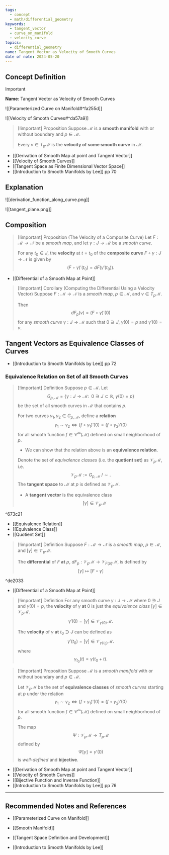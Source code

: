 ```yaml
---
tags:
  - concept
  - math/differential_geometry
keywords:
  - tangent_vector
  - curve_on_manifold
  - velocity_curve
topics:
  - differential_geometry
name: Tangent Vector as Velocity of Smooth Curves
date of note: 2024-05-20
---
```


## Concept Definition

>[!important]
>**Name**: Tangent Vector as Velocity of Smooth Curves

![[Parameterized Curve on Manifold#^fa255d]]

![[Velocity of Smooth Curves#^da57a9]]



>[!important] Proposition
>Suppose $\mathcal{M}$ is a **smooth manifold** with or without boundary and $p \in \mathcal{M}$.
>
>Every $v\in T_{p}\mathcal{M}$ is the **velocity of some smooth curve** in $\mathcal{M}$.

- [[Derivation of Smooth Map at point and Tangent Vector]]
- [[Velocity of Smooth Curves]]
- [[Tangent Space as Finite Dimensional Vector Space]]
- [[Introduction to Smooth Manifolds by Lee]] pp 70

## Explanation

![[derivation_function_along_curve.png]]

![[tangent_plane.png]]


## Composition

>[!important] Proposition (The Velocity of a Composite Curve)
>Let $F: \mathcal{M} \to \mathcal{N}$ be a *smooth map*, and let $\gamma: J \to \mathcal{M}$ be a *smooth curve*.
>
>For any $t_{0} \in J$, the **velocity** at $t=t_{0}$ of the **composite curve** $F \circ \gamma: J\to \mathcal{N}$ is given by
>$$
>\left(F \circ \gamma \right)'(t_{0}) = dF\left(\gamma'(t_{0})\right).
>$$

- [[Differential of a Smooth Map at Point]]

>[!important] Corollary (Computing the Differential Using a Velocity Vector)
>Suppose $F: \mathcal{M} \to \mathcal{N}$ is a *smooth map*, $p \in \mathcal{M}$, and $v\in T_{p}\mathcal{M}$. 
>
>Then 
>$$
>dF_{p}(v) = \left(F \circ \gamma\right)'(0)
>$$
>for any *smooth curve* $\gamma: J \to \mathcal{M}$ such that $0 \ni J$, $\gamma(0)=p$ and $\gamma'(0) = v.$

## Tangent Vectors as Equivalence Classes of Curves

- [[Introduction to Smooth Manifolds by Lee]] pp 72

### Equivalence Relation on Set of all Smooth Curves

>[!important] Definition
>Suppose $p \in \mathcal{M}$. Let $$G_{p, \mathcal{M}} = \left\{ \gamma: J \to \mathcal{M}:\;\; 0\ni J \subset \mathbb{R}, \;  \gamma(0) = p \right\} $$ be the set of all smooth curves in $\mathcal{M}$ that contains $p$.
>
>For two curves $\gamma_{1}, \gamma_{2} \in G_{p, \mathcal{M}}$, define a **relation** $$\gamma_{1} \sim \gamma_{2} \iff (f \circ \gamma_{1})'(0) = (f \circ \gamma_{2})'(0)$$  for all smooth function $f \in \mathcal{C}^{\infty}(\mathcal{M})$ defined on small neighborhood of $p$. 
>- We can show that the relation above is an **equivalence relation.**
>
>Denote the set of *equivalence classes* (i.e. the **quotient set**) as $\mathcal{V}_{p}\mathcal{M}$, i.e.
>$$
>\mathcal{V}_{p}\mathcal{M} := G_{p, \mathcal{M}}  \;/ \sim.
>$$
>The **tangent space** to $\mathcal{M}$ at $p$ is defined as $\mathcal{V}_{p}\mathcal{M}.$ 
>- A **tangent vector** is the equivalence class
>$$
> [\gamma] \in \mathcal{V}_{p}\mathcal{M}
>$$

^673c21

- [[Equivalence Relation]]
- [[Equivalence Class]]
- [[Quotient Set]]

>[!important] Definition
>Suppose $F: \mathcal{M} \to \mathcal{N}$ is a *smooth map*, $p \in \mathcal{M}$, and $[\gamma]\in \mathcal{V}_{p}\mathcal{M}$. 
>
>The **differential** of $F$ **at** $p$, $dF_{p}: \mathcal{V}_{p}\mathcal{M} \to \mathcal{V}_{F(p)}\mathcal{M}$, is defined by  
>$$
>[\gamma] \mapsto [F \circ \gamma]
>$$

^de2033

- [[Differential of a Smooth Map at Point]]

>[!important] Definition
>For any smooth curve $\gamma: J \to \mathcal{M}$ where $0 \ni J$ and $\gamma(0)= p$, the **velocity** of $\gamma$ **at** $0$ is just the *equivalence class* $[\gamma] \in \mathcal{V}_{p}\mathcal{M}.$
>$$
>\gamma'(0) = [\gamma] \in \mathcal{V}_{\gamma(0)}\mathcal{M}. 
>$$
>
>The **velocity** of $\gamma$ **at** $t_{0} \ni J$ can be defined as 
>$$
>\gamma'(t_{0}) = [\gamma] \in \mathcal{V}_{\gamma(t_{0})}\mathcal{M}. 
>$$ 
>where $$\gamma_{t_{0}}(t) = \gamma(t_{0} + t).$$

>[!important] Proposition
>Suppose $\mathcal{M}$ is a *smooth manifold* with or without boundary and $p \in \mathcal{M}$. 
>
>Let $\mathcal{V}_{p}\mathcal{M}$ be the set of **equivalence classes** of *smooth curves* starting at $p$ under the relation $$\gamma_{1} \sim \gamma_{2} \iff (f \circ \gamma_{1})'(0) = (f \circ \gamma_{2})'(0)$$  for all smooth function $f \in \mathcal{C}^{\infty}(\mathcal{M})$ defined on small neighborhood of $p$. 
>
>The map 
>$$
>\Psi: \mathcal{V}_{p}\mathcal{M} \to T_{p}\mathcal{M} 
>$$
>defined by
>$$
>\Psi[\gamma] = \gamma'(0)
>$$
>is *well-defined* and **bijective**.

- [[Derivation of Smooth Map at point and Tangent Vector]]
- [[Velocity of Smooth Curves]]
- [[Bijective Function and Inverse Function]]
- [[Introduction to Smooth Manifolds by Lee]] pp 76


-----------
##  Recommended Notes and References

- [[Parameterized Curve on Manifold]]
- [[Smooth Manifold]]
- [[Tangent Space Definition and Development]]


- [[Introduction to Smooth Manifolds by Lee]]
